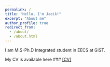 ```yaml
---
permalink: /
title: "Hello, I'm Jaeik!"
excerpt: "About me"
author_profile: true
redirect_from: 
  - /about/
  - /about.html
---
```


I am M.S-Ph.D Integrated student in EECS at GIST.

My CV is available here ### [[CV]](https://github.com/wjdwodlr7/wjdwodlr7.github.io/blob/master/Jaeik_cv.pdf)
